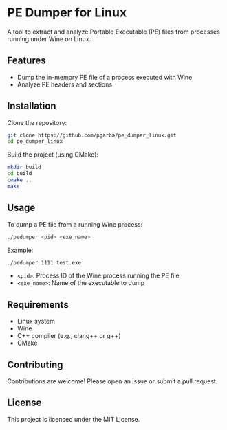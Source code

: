 # PE Dumper for Linux

A tool to extract and analyze Portable Executable (PE) files from processes running under Wine on Linux.

## Features

- Dump the in-memory PE file of a process executed with Wine
- Analyze PE headers and sections

## Installation

Clone the repository:

```bash
git clone https://github.com/pgarba/pe_dumper_linux.git
cd pe_dumper_linux
```

Build the project (using CMake):

```bash
mkdir build
cd build
cmake ..
make
```

## Usage

To dump a PE file from a running Wine process:

```bash
./pedumper <pid> <exe_name>
```

Example:

```bash
./pedumper 1111 test.exe
```

- `<pid>`: Process ID of the Wine process running the PE file
- `<exe_name>`: Name of the executable to dump

## Requirements

- Linux system
- Wine
- C++ compiler (e.g., clang++ or g++)
- CMake

## Contributing

Contributions are welcome! Please open an issue or submit a pull request.

## License

This project is licensed under the MIT License.